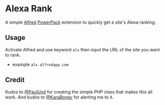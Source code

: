 # Alexa Rank

A simple [Alfred](http://alfredapp.com) [PowerPack](http://www.alfredapp.com/powerpack/) extension to quickly get a site's Alexa ranking.

## Usage

Activate Alfred and use keyword `alx` then input the URL of the site you want to rank.

* example `alx alfredapp.com`

## Credit
Kudos to [@PaulUnd](http://twitter.com/paulund) for creating the simple PHP class that makes this all work. And kudos to [@KaraBoney](http://twitter.com/#!/KaraBoney/status/142433534085312512) for alerting me to it.